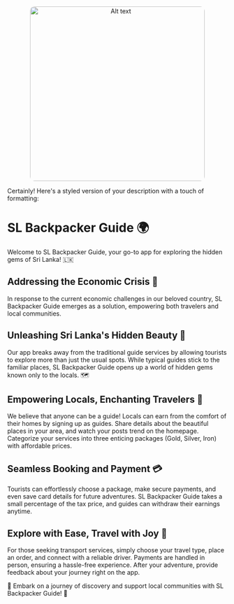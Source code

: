
<div align="center">
  <img src="https://th.bing.com/th/id/OIG.aQS3l6_df7jQjoi9ByxI?w=1024&h=1024&rs=1&pid=ImgDetMain" alt="Alt text" width="400" style="border-radius: 10px;">
</div>



Certainly! Here's a styled version of your description with a touch of formatting:

# SL Backpacker Guide 🌍

Welcome to SL Backpacker Guide, your go-to app for exploring the hidden gems of Sri Lanka! 🇱🇰

## Addressing the Economic Crisis 🌟

In response to the current economic challenges in our beloved country, SL Backpacker Guide emerges as a solution, empowering both travelers and local communities.

## Unleashing Sri Lanka's Hidden Beauty 💎

Our app breaks away from the traditional guide services by allowing tourists to explore more than just the usual spots. While typical guides stick to the familiar places, SL Backpacker Guide opens up a world of hidden gems known only to the locals. 🗺️

## Empowering Locals, Enchanting Travelers 🌄

We believe that anyone can be a guide! Locals can earn from the comfort of their homes by signing up as guides. Share details about the beautiful places in your area, and watch your posts trend on the homepage. Categorize your services into three enticing packages (Gold, Silver, Iron) with affordable prices.

## Seamless Booking and Payment 💳

Tourists can effortlessly choose a package, make secure payments, and even save card details for future adventures. SL Backpacker Guide takes a small percentage of the tax price, and guides can withdraw their earnings anytime.

## Explore with Ease, Travel with Joy 🚗

For those seeking transport services, simply choose your travel type, place an order, and connect with a reliable driver. Payments are handled in person, ensuring a hassle-free experience. After your adventure, provide feedback about your journey right on the app.

🌟 Embark on a journey of discovery and support local communities with SL Backpacker Guide! 🌟
